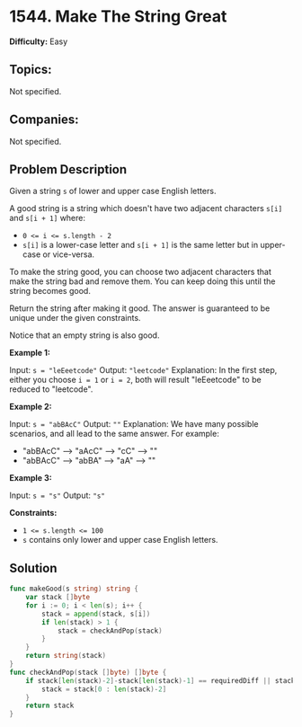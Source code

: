 # 1544. Make The String Great**Difficulty:** Easy## Topics:Not specified.## Companies:Not specified.## Problem DescriptionGiven a string `s` of lower and upper case English letters.A good string is a string which doesn't have two adjacent characters `s[i]` and `s[i + 1]` where:- `0 <= i <= s.length - 2`- `s[i]` is a lower-case letter and `s[i + 1]` is the same letter but in upper-case or vice-versa.To make the string good, you can choose two adjacent characters that make the string bad and remove them. You can keep doing this until the string becomes good.Return the string after making it good. The answer is guaranteed to be unique under the given constraints.Notice that an empty string is also good.**Example 1:**Input: `s = "leEeetcode"`Output: `"leetcode"`Explanation: In the first step, either you choose `i = 1` or `i = 2`, both will result "leEeetcode" to be reduced to "leetcode".**Example 2:**Input: `s = "abBAcC"`Output: `""`Explanation: We have many possible scenarios, and all lead to the same answer. For example:- "abBAcC" --> "aAcC" --> "cC" --> ""- "abBAcC" --> "abBA" --> "aA" --> ""**Example 3:**Input: `s = "s"`Output: `"s"`**Constraints:**- `1 <= s.length <= 100`- `s` contains only lower and upper case English letters.## Solution ```gofunc makeGood(s string) string {	var stack []byte	for i := 0; i < len(s); i++ {		stack = append(stack, s[i])		if len(stack) > 1 {			stack = checkAndPop(stack)		}	}	return string(stack)}func checkAndPop(stack []byte) []byte {	if stack[len(stack)-2]-stack[len(stack)-1] == requiredDiff || stack[len(stack)-1]-stack[len(stack)-2] == requiredDiff {		stack = stack[0 : len(stack)-2]	}	return stack}```